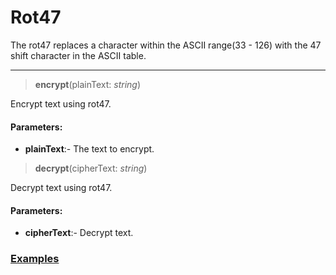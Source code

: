 # Rot47
The rot47 replaces a character within the ASCII range(33 - 126) with the 47 shift character in the ASCII table.
***
> __encrypt__(plainText: _string_)

Encrypt text using rot47.
#### Parameters:
 - __plainText__:- The text to encrypt.

> __decrypt__(cipherText: _string_)

Decrypt text using rot47.
#### Parameters:
 - __cipherText__:- Decrypt text.


### [Examples](https://github.com/Badvillain01/Text-Cryptography/blob/master/examples/rot47.js)